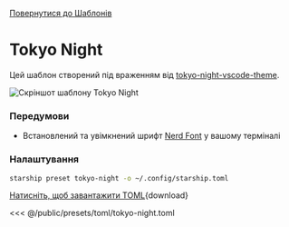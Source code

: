 [Повернутися до Шаблонів](./#pastel-powerline)

# Tokyo Night

Цей шаблон створений під враженням від [tokyo-night-vscode-theme](https://github.com/enkia/tokyo-night-vscode-theme).

![Скріншот шаблону Tokyo Night](/presets/img/tokyo-night.png)

### Передумови

- Встановлений та увімкнений шрифт [Nerd Font](https://www.nerdfonts.com/) у вашому терміналі

### Налаштування

```sh
starship preset tokyo-night -o ~/.config/starship.toml
```

[Натисніть, щоб завантажити TOML](/presets/toml/tokyo-night.toml){download}

<<< @/public/presets/toml/tokyo-night.toml

